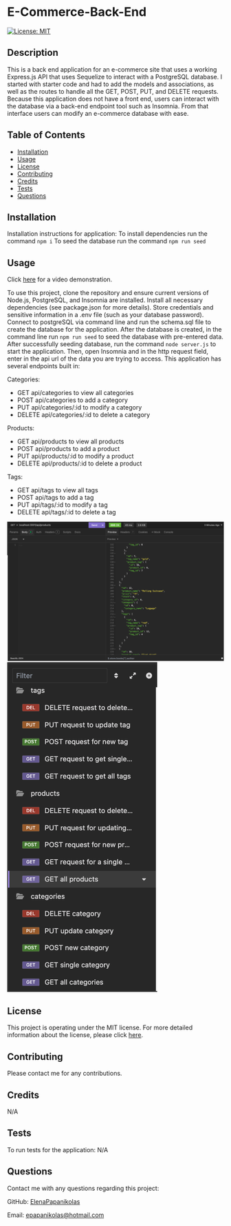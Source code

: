 # E-Commerce-Back-End
[![License: MIT](https://img.shields.io/badge/License-MIT-yellow.svg)](https://opensource.org/licenses/MIT)

## Description
This is a back end application for an e-commerce site that uses a working Express.js API that uses Sequelize to interact with a PostgreSQL database.  I started with starter code and had to add the models and associations, as well as the routes to handle all the GET, POST, PUT, and DELETE requests.  Because this application does not have a front end, users can interact with the database via a back-end endpoint tool such as Insomnia.  From that interface users can modify an e-commerce database with ease.

## Table of Contents
* [Installation](#installation)
* [Usage](#usage)
* [License](#license)
* [Contributing](#contributing)
* [Credits](#credits)
* [Tests](#tests)
* [Questions](#questions)

## Installation
Installation instructions for application:
To install dependencies run the command `npm i`
To seed the database run the command `npm run seed`

## Usage

Click [here](https://drive.google.com/file/d/1kKaogkG4xk39VeTcDVD52SJISDN5SGVk/view?usp=sharing) for a video demonstration.

To use this project, clone the repository and ensure current versions of Node.js, PostgreSQL, and Insomnia are installed.  Install all necessary dependencies (see package.json for more details). Store credentials and sensitive information in a .env file (such as your database password).  Connect to postgreSQL via command line and run the schema.sql file to create the database for the application.  After the database is created, in the command line run `npm run seed` to seed the database with pre-entered data.  After successfully seeding database, run the command `node server.js` to start the application.  Then, open Insomnia and in the http request field, enter in the api url of the data you are trying to access.  This application has several endpoints built in:

Categories:
- GET api/categories to view all categories
- POST api/categories to add a category
- PUT api/categories/:id to modify a category
- DELETE api/categories/:id to delete a category

Products:
- GET api/products to view all products
- POST api/products to add a product
- PUT api/products/:id to modify a product
- DELETE api/products/:id to delete a product

Tags:
- GET api/tags to view all tags
- POST api/tags to add a tag
- PUT api/tags/:id to modify a tag
- DELETE api/tags/:id to delete a tag

![Screenshot of E Commerce Back End in insomnia](./assets/images/insomnia.png)
![Screenshot of E Commerce Back End in insomnia](./assets/images/insomnia2.png)


## License 
This project is operating under the MIT license. For more detailed information about the license, please click [here](https://opensource.org/licenses/MIT).

## Contributing 
Please contact me for any contributions.

## Credits
N/A

## Tests
To run tests for the application:
N/A

## Questions 
Contact me with any questions regarding this project:

GitHub: [ElenaPapanikolas](https://github.com/ElenaPapanikolas)

Email: epapanikolas@hotmail.com
